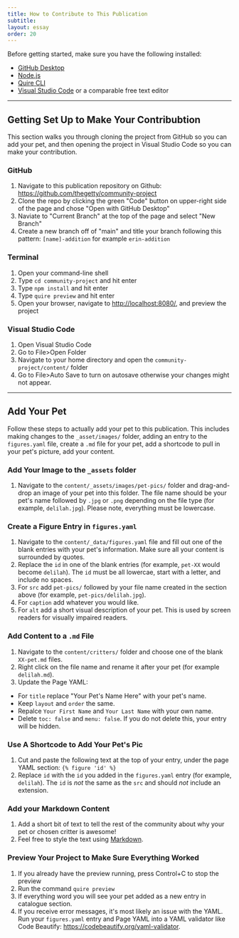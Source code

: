```yaml
---
title: How to Contribute to This Publication
subtitle: 
layout: essay
order: 20
---
```


Before getting started, make sure you have the following installed: 

- [GitHub Desktop](https://desktop.github.com/download/)
- [Node.js](https://nodejs.org/en/download) 
- [Quire CLI](https://quire.getty.edu/docs-v1/install-uninstall/) 
- [Visual Studio Code](https://code.visualstudio.com/) or a comparable free text editor  

***

## Getting Set Up to Make Your Contribubtion

This section walks you through cloning the project from GitHub so you can add your pet, and then opening the project in Visual Studio Code so you can make your contribution. 

### GitHub 

1. Navigate to this publication repository on Github: https://github.com/thegetty/community-project
2. Clone the repo by clicking the green "Code" button on upper-right side of the page and chose "Open with GitHub Desktop"
3. Naviate to "Current Branch" at the top of the page and select "New Branch"
4. Create a new branch off of "main" and title your branch following this pattern: `[name]-addition` for example `erin-addition`

### Terminal 

1. Open your command-line shell 
2. Type `cd community-project` and hit enter 
3. Type `npm install` and hit enter
4. Type `quire preview` and hit enter
5. Open your browser, navigate to <http://localhost:8080/>, and preview the project 

### Visual Studio Code 

1. Open Visual Studio Code 
2. Go to File>Open Folder
3. Navigate to your home directory and open the `community-project/content/` folder 
4. Go to File>Auto Save to turn on autosave otherwise your changes might not appear. 


***

## Add Your Pet 

Follow these steps to actually add your pet to this publication. This includes making changes to the `_asset/images/` folder, adding an entry to the `figures.yaml` file, create a `.md` file for your pet, add a shortcode to pull in your pet's picture, add your content. 

### Add Your Image to the `_assets` folder

1. Navigate to the `content/_assets/images/pet-pics/` folder and drag-and-drop an image of your pet into this folder. The file name should be your pet's name followed by `.jpg` or `.png` depending on the file type (for example, `delilah.jpg`). Please note, everything must be lowercase. 

### Create a Figure Entry in `figures.yaml`

1. Navigate to the `content/_data/figures.yaml` file and fill out one of the blank entries with your pet's information. Make sure all your content is surrounded by quotes. 
2. Replace the `id` in one of the blank entries (for example, `pet-XX` would become `delilah`). The `id` must be all lowercae, start with a letter, and include no spaces.
3. For `src` add `pet-pics/` followed by your file name created in the section above (for example, `pet-pics/delilah.jpg`).
4. For `caption` add whatever you would like. 
5. For `alt` add a short visual description of your pet. This is used by screen readers for visually impaired readers. 

### Add Content to a `.md` File 

1. Navigate to the  `content/critters/` folder and choose one of the blank `XX-pet.md` files. 
2. Right click on the file name and rename it after your pet (for example `delilah.md`).
3. Update the Page YAML:  
- For `title` replace "Your Pet's Name Here" with your pet's name.  
- Keep `layout` and `order` the same. 
- Repalce `Your First Name` and `Your Last Name` with your own name. 
- Delete `toc: false` and `menu: false`. If you do not delete this, your entry will be hidden. 

### Use A Shortcode to Add Your Pet's Pic

1. Cut and paste the following text at the top of your entry, under the page YAML section: 
`{% figure 'id' %}`
2. Replace `id` with the `id` you added in the `figures.yaml` entry (for example, `delilah`). The `id` is *not* the same as the `src` and should *not* include an extension. 

### Add your Markdown Content 

1. Add a short bit of text to tell the rest of the community about why your pet or chosen critter is awesome! 
2. Feel free to style the text using [Markdown](https://quire.getty.edu/docs-v1/fundamentals/).  


 ### Preview Your Project to Make Sure Everything Worked

 1. If you already have the preview running, press Control+C to stop the preview
 2. Run the command `quire preview`
 3. If everything word you will see your pet added as a new entry in catalogue section.
 4. If you receive error messages, it's most likely an issue with the YAML. Run your `figures.yaml` entry and Page YAML into a YAML validator like Code Beautify: https://codebeautify.org/yaml-validator. 

